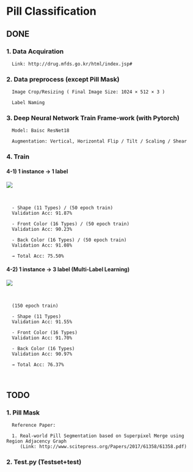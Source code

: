 # Pill Classification

## DONE

### 1. Data Acquiration

      Link: http://drug.mfds.go.kr/html/index.jsp#

### 2. Data preprocess (except Pill Mask)

      Image Crop/Resizing ( Final Image Size: 1024 × 512 × 3 )

      Label Naming

### 3. Deep Neural Network Train Frame-work (with Pytorch)

      Model: Baisc ResNet18
      
      Augmentation: Vertical, Horizontal Flip / Tilt / Scaling / Shear

### 4. Train 



#### 4-1) 1 instance → 1 label

![](https://i.imgur.com/yfpsIY4.png)

<br>

      - Shape (11 Types) / (50 epoch train)
      Validation Acc: 91.87%

      - Front Color (16 Types) / (50 epoch train)
      Validation Acc: 90.23%

      - Back Color (16 Types) / (50 epoch train)
      Validation Acc: 91.08%
   
      → Total Acc: 75.50% 
      
      
#### 4-2) 1 instance → 3 label (Multi-Label Learning)

![](https://i.imgur.com/D9EF3iC.png)

<br>

      (150 epoch train)
      
      - Shape (11 Types) 
      Validation Acc: 91.55% 

      - Front Color (16 Types) 
      Validation Acc: 91.70% 

      - Back Color (16 Types)
      Validation Acc: 90.97%

      → Total Acc: 76.37% 
<br>

## TODO 

### 1. Pill Mask 
      Reference Paper: 
      
      1. Real-world Pill Segmentation based on Superpixel Merge using Region Adjacency Graph
         (Link: http://www.scitepress.org/Papers/2017/61358/61358.pdf)



### 2. Test.py (Testset+test)
